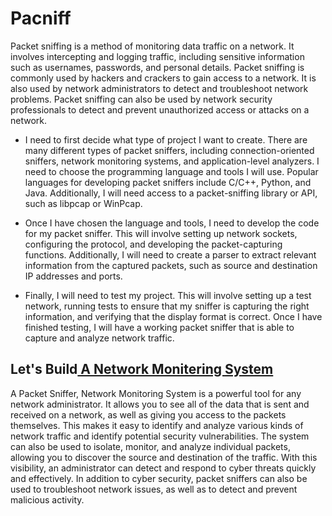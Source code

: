 # Pacniff

Packet sniffing is a method of monitoring data traffic on a network. It involves intercepting and logging traffic, including sensitive information such as usernames, passwords, and personal details. Packet sniffing is commonly used by hackers and crackers to gain access to a network. It is also used by network administrators to detect and troubleshoot network problems. Packet sniffing can also be used by network security professionals to detect and prevent unauthorized access or attacks on a network.

- I need to first decide what type of project I want to create. There are many different types of packet sniffers, including connection-oriented sniffers, network monitoring systems, and application-level analyzers. I need to choose the programming language and tools I will use. Popular languages for developing packet sniffers include C/C++, Python, and Java. Additionally, I will need access to a packet-sniffing library or API, such as libpcap or WinPcap.

- Once I have chosen the language and tools, I need to develop the code for my packet sniffer. This will involve setting up network sockets, configuring the protocol, and developing the packet-capturing functions. Additionally, I will need to create a parser to extract relevant information from the captured packets, such as source and destination IP addresses and ports.

- Finally, I will need to test my project. This will involve setting up a test network, running tests to ensure that my sniffer is capturing the right information, and verifying that the display format is correct. Once I have finished testing, I will have a working packet sniffer that is able to capture and analyze network traffic.

## Let's Build<a href="https://github.com/TR0B04T/Network-Monitering-System"> A Network Monitering System</a>

A Packet Sniffer, Network Monitoring System is a powerful tool for any network administrator. It allows you to see all of the data that is sent and received on a network, as well as giving you access to the packets themselves. This makes it easy to identify and analyze various kinds of network traffic and identify potential security vulnerabilities. The system can also be used to isolate, monitor, and analyze individual packets, allowing you to discover the source and destination of the traffic. With this visibility, an administrator can detect and respond to cyber threats quickly and effectively. In addition to cyber security, packet sniffers can also be used to troubleshoot network issues, as well as to detect and prevent malicious activity.
